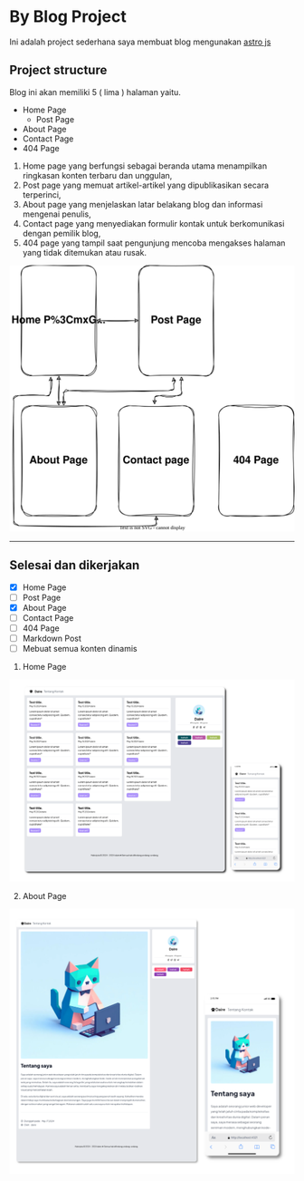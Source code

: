# By Blog Project

Ini adalah project sederhana saya membuat blog mengunakan [astro js]("https://astro.build")

## Project structure

Blog ini akan memiliki 5 ( lima ) halaman yaitu.

- Home Page
  - Post Page
- About Page
- Contact Page
- 404 Page

1. Home page yang berfungsi sebagai beranda utama menampilkan ringkasan konten terbaru dan unggulan,
2. Post page yang memuat artikel-artikel yang dipublikasikan secara terperinci,
3. About page yang menjelaskan latar belakang blog dan informasi mengenai penulis,
4. Contact page yang menyediakan formulir kontak untuk berkomunikasi dengan pemilik blog,
5. 404 page yang tampil saat pengunjung mencoba mengakses halaman yang tidak ditemukan atau rusak.

![structure](./image-doc/structure.svg)

---

## Selesai dan dikerjakan

- [x] Home Page
- [ ] Post Page
- [x] About Page
- [ ] Contact Page
- [ ] 404 Page
- [ ] Markdown Post
- [ ] Mebuat semua konten dinamis

1. Home Page

![home page](./image-doc/project.png)

2. About Page

![about page](./image-doc/tentang.png)
